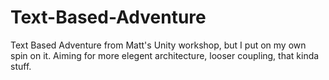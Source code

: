 # Text-Based-Adventure
Text Based Adventure from Matt's Unity workshop, but I put on my own spin on it. Aiming for more elegent architecture, looser coupling, that kinda stuff.
